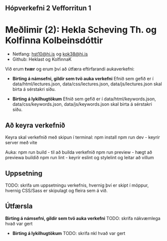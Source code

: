 ## Hópverkefni 2 Vefforritun 1

# Meðlimir (2): Hekla Scheving Th. og Kolfinna Kolbeinsdóttir
- Netfang: hst10@hi.is og kok38@hi.is
- Github: Heklast og KolfinnaK

Við erum **tvær** og erum því að útfæra eftirfarandi aukaverkefni: 

* **Birting á námsefni, gildir sem tvö auka verkefni**
Efnið sem gefið er í data/html/lectures.json, data/css/lectures.json, data/js/lectures.json skal birta á sérstakri síðu.

* **Birting á lykilhugtökum**
Efnið sem gefið er í data/html/keywords.json, data/css/keywords.json, data/js/keywords.json skal birta á sérstakri síðu.

## Að keyra verkefnið

Keyra skal verkefnið með skipun í terminal:
npm install
npm run dev - keyrir server með vite

Auka:
npm run build - til að builda verkefnið
npm run preview - hægt að previewa buildið
npm run lint - keyrir eslint og stylelint og leitar að villum

## Uppsetning
TODO: skrifa um uppsetningu verkefnis, hvernig því er skipt í möppur, hvernig CSS/Sass er skipulagt og fleira sem á við.

## Útfærsla
**Birting á námsefni, gildir sem tvö auka verkefni**
TODO: skrifa nákvæmlega hvað var gert

* **Birting á lykilhugtökum**
TODO: skrifa nkl hvað var gert